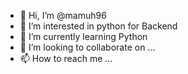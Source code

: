 - 👋 Hi, I’m @mamuh96
- 👀 I’m interested in python for Backend
- 🌱 I’m currently learning Python 
- 💞️ I’m looking to collaborate on ...
- 📫 How to reach me ...

<!---
mamuh96/mamuh96 is a ✨ special ✨ repository because its `README.md` (this file) appears on your GitHub profile.
You can click the Preview link to take a look at your changes.
--->
